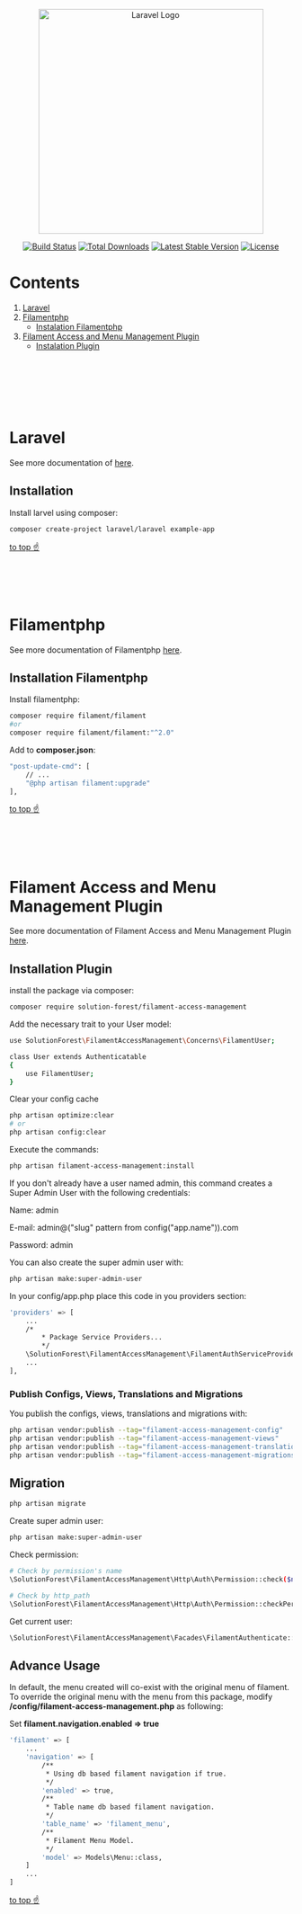 <p align="center"><a href="https://laravel.com" target="_blank"><img src="https://raw.githubusercontent.com/laravel/art/master/logo-lockup/5%20SVG/2%20CMYK/1%20Full%20Color/laravel-logolockup-cmyk-red.svg" width="400" alt="Laravel Logo"></a></p>

<p align="center">
<a href="https://github.com/laravel/framework/actions"><img src="https://github.com/laravel/framework/workflows/tests/badge.svg" alt="Build Status"></a>
<a href="https://packagist.org/packages/laravel/framework"><img src="https://img.shields.io/packagist/dt/laravel/framework" alt="Total Downloads"></a>
<a href="https://packagist.org/packages/laravel/framework"><img src="https://img.shields.io/packagist/v/laravel/framework" alt="Latest Stable Version"></a>
<a href="https://packagist.org/packages/laravel/framework"><img src="https://img.shields.io/packagist/l/laravel/framework" alt="License"></a>
</p>

# Contents

1. [Laravel](#laravel)
2. [Filamentphp](#filamentphp)
    - [Instalation Filamentphp](#installation-filamentphp)
3. [Filament Access and Menu Management Plugin](#filament-access-and-menu-management-plugin)
    - [Instalation Plugin](#installation-plugin)

<br>
<br>
<br>
<br>
<br>

# Laravel

See more documentation of [here](https://laravel.com/docs/).

## Installation

Install larvel using composer:

```bash
composer create-project laravel/laravel example-app
```

[to top ☝️](#contents)
<br>
<br>
<br>
<br>
<br>

# Filamentphp

See more documentation of Filamentphp [here](https://filamentphp.com/docs/).

## Installation Filamentphp

Install filamentphp:

```bash
composer require filament/filament
#or
composer require filament/filament:"^2.0"
```

Add to **composer.json**:

```bash
"post-update-cmd": [
    // ...
    "@php artisan filament:upgrade"
],
```

[to top ☝️](#contents)
<br>
<br>
<br>
<br>
<br>

# Filament Access and Menu Management Plugin

See more documentation of Filament Access and Menu Management Plugin [here](https://github.com/solutionforest/filament-access-management).

## Installation Plugin

install the package via composer:

```bash
composer require solution-forest/filament-access-management
```

Add the necessary trait to your User model:

```bash
use SolutionForest\FilamentAccessManagement\Concerns\FilamentUser;

class User extends Authenticatable
{
    use FilamentUser;
}
```

Clear your config cache

```bash
php artisan optimize:clear
# or
php artisan config:clear
```

Execute the commands:

```bash
php artisan filament-access-management:install
```

If you don't already have a user named admin, this command creates a Super Admin User with the following credentials:

Name: admin

E-mail: admin@("slug" pattern from config("app.name")).com

Password: admin

You can also create the super admin user with:

```bash
php artisan make:super-admin-user
```

In your config/app.php place this code in you providers section:

```bash
'providers' => [
    ...
    /*
        * Package Service Providers...
        */
    \SolutionForest\FilamentAccessManagement\FilamentAuthServiceProvider::class,
    ...
],
```

### Publish Configs, Views, Translations and Migrations

You publish the configs, views, translations and migrations with:

```bash
php artisan vendor:publish --tag="filament-access-management-config"
php artisan vendor:publish --tag="filament-access-management-views"
php artisan vendor:publish --tag="filament-access-management-translations"
php artisan vendor:publish --tag="filament-access-management-migrations"
```

## Migration

```bash
php artisan migrate
```

Create super admin user:

```bash
php artisan make:super-admin-user
```

Check permission:

```bash
# Check by permission's name
\SolutionForest\FilamentAccessManagement\Http\Auth\Permission::check($name)

# Check by http_path
\SolutionForest\FilamentAccessManagement\Http\Auth\Permission::checkPermission($path)
```

Get current user:

```bash
\SolutionForest\FilamentAccessManagement\Facades\FilamentAuthenticate::user();
```

## Advance Usage

In default, the menu created will co-exist with the original menu of filament. To override the original menu with the menu from this package, modify **/config/filament-access-management.php** as following:

Set **filament.navigation.enabled => true**

```bash
'filament' => [
    ...
    'navigation' => [
        /**
         * Using db based filament navigation if true.
         */
        'enabled' => true,
        /**
         * Table name db based filament navigation.
         */
        'table_name' => 'filament_menu',
        /**
         * Filament Menu Model.
         */
        'model' => Models\Menu::class,
    ]
    ...
]
```

[to top ☝️](#contents)
<br>
<br>
<br>
<br>
<br>
